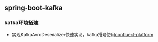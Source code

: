 ## spring-boot-kafka 
### kafka环境搭建
- 实现KafkaAvroDeserializer快速实现，kafka搭建使用[confluent-platform](https://www.confluent.io/product/confluent-platform/)
